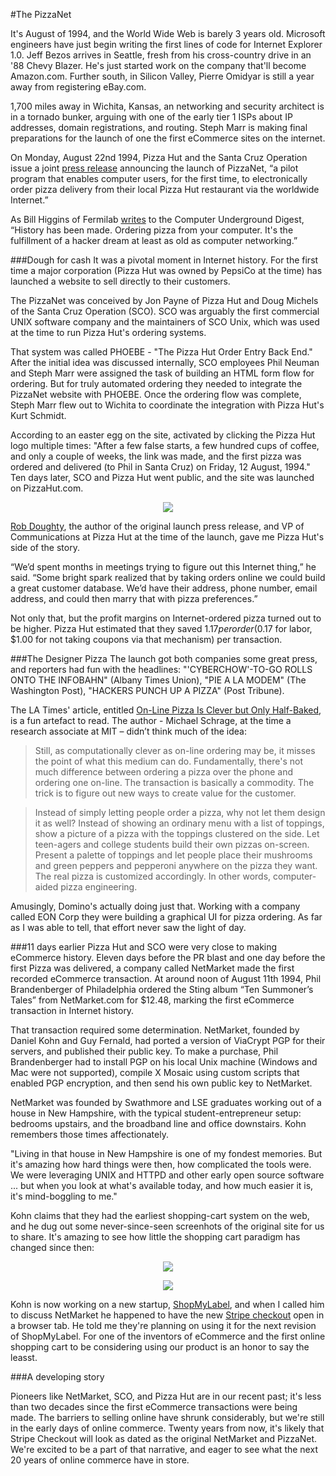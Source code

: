 #The PizzaNet

It's August of 1994, and the World Wide Web is barely 3 years old. Microsoft engineers have just begin writing the first lines of code for Internet Explorer 1.0. Jeff Bezos arrives in Seattle, fresh from his cross-country drive in an '88 Chevy Blazer. He's just started work on the company that'll become Amazon.com. Further south, in Silicon Valley, Pierre Omidyar is still a year away from registering eBay.com.

1,700 miles away in Wichita, Kansas, an networking and security architect is in a tornado bunker, arguing with one of the early tier 1 ISPs about IP addresses, domain registrations, and routing. Steph Marr is making final preparations for the launch of one the first eCommerce sites on the internet.

On Monday, August 22nd 1994, Pizza Hut and the Santa Cruz Operation issue a joint [press release](http://www.interesting-people.org/archives/interesting-people/199408/msg00057.html) announcing the launch of PizzaNet, “a pilot program that enables computer users, for the first time, to electronically order pizza delivery from their local Pizza Hut restaurant via the worldwide Internet.”

As Bill Higgins of Fermilab [writes](http://cu-digest.org/CUDS6/cud6.83) to the Computer Underground Digest, “History has been made.  Ordering pizza from your computer.  It's the fulfillment of a hacker dream at least as old as computer networking.” 


###Dough for cash
It was a pivotal moment in Internet history. For the first time a major corporation (Pizza Hut was owned by PepsiCo at the time) has launched a website  to sell directly to their customers.

The PizzaNet was conceived by Jon Payne of Pizza Hut and Doug Michels of the Santa Cruz Operation (SCO). SCO was arguably the first commercial UNIX software company and the maintainers of SCO Unix, which was used at the time to run Pizza Hut's ordering systems. 

That system was called PHOEBE - "The Pizza Hut Order Entry Back End." After the initial idea was discussed internally, SCO employees Phil Neuman and Steph Marr were assigned the task of building an HTML form flow for ordering. But for truly automated ordering they needed to integrate the PizzaNet website with PHOEBE. Once the ordering flow was complete, Steph Marr flew out to Wichita to coordinate the integration with Pizza Hut's Kurt Schmidt. 

According to an easter egg on the site, activated by clicking the Pizza Hut logo multiple times: "After a few false starts, a few hundred cups of coffee, and only a couple of weeks, the link was made, and the first pizza was ordered
and delivered (to Phil in Santa Cruz) on Friday, 12 August, 1994." Ten days later, SCO and Pizza Hut went public, and the site was launched on PizzaHut.com.

<p align="center"><img src="https://github.com/sinak/stripe-blog-posts/raw/master/1%20-%20images/pizza1.jpg" /></p>

[Rob Doughty](http://robdoughtycommunications.com/robdoughtycommunications.com/Welcome.html), the author of the original launch press release, and VP of Communications at Pizza Hut at the time of the launch, gave me Pizza Hut's side of the story. 

“We’d spent months in meetings trying to figure out this Internet thing,” he said. “Some bright spark realized that by taking orders online we could build a great customer database. We’d have their address, phone number, email address, and could then marry that with pizza preferences.”

Not only that, but the profit margins on Internet-ordered pizza turned out to be higher. Pizza Hut estimated that they saved $1.17 per order ($0.17 for labor, $1.00 for not taking coupons via that mechanism) per transaction.


###The Designer Pizza
The launch got both companies some great press, and reporters had fun with the headlines: "'CYBERCHOW'-TO-GO ROLLS ONTO THE INFOBAHN" (Albany Times Union), "PIE A LA MODEM" (The Washington Post), "HACKERS PUNCH UP A PIZZA" (Post Tribune).

The LA Times' article, entitled [On-Line Pizza Is Clever but Only Half-Baked](http://articles.latimes.com/1994-08-25/business/fi-31168_1_pizza-hut), is a fun artefact to read. The author - Michael Schrage, at the time a research associate at MIT – didn’t think much of the idea:

> Still, as computationally clever as on-line ordering may be, it misses the point of what this medium can do. Fundamentally, there's not much difference between ordering a pizza over the phone and ordering one on-line. The transaction is basically a commodity. The trick is to figure out new ways to create value for the customer.

> Instead of simply letting people order a pizza, why not let them design it as well? Instead of showing an ordinary menu with a list of toppings, show a picture of a pizza with the toppings clustered on the side. Let teen-agers and college students build their own pizzas on-screen. Present a palette of toppings and let people place their mushrooms and green peppers and pepperoni anywhere on the pizza they want. The real pizza is customized accordingly. In other words, computer-aided pizza engineering.

Amusingly, Domino's actually doing just that. Working with a company called EON Corp they were building a graphical UI for pizza ordering. As far as I was able to tell, that effort never saw the light of day.

###11 days earlier
Pizza Hut and SCO were very close to making eCommerce history. Eleven days before the PR blast and one day before the first Pizza was delivered, a company called NetMarket made the first recorded  eCommerce transaction. At around noon of August 11th 1994, Phil Brandenberger of Philadelphia ordered the Sting album “Ten Summoner’s Tales” from NetMarket.com for $12.48, marking the first eCommerce transaction in Internet history. 

That transaction required some determination. NetMarket, founded by Daniel Kohn and Guy Fernald, had ported a version of ViaCrypt PGP for their servers, and published their public key. To make a purchase, Phil Brandenberger had to install PGP on his local Unix machine (Windows and Mac were not supported), compile X Mosaic using custom scripts that enabled PGP encryption, and then send his own public key to NetMarket.

NetMarket was founded by Swathmore and LSE graduates working out of a house in New Hampshire, with the typical student-entrepreneur setup: bedrooms upstairs, and the broadband line and office downstairs. Kohn remembers those times affectionately. 

"Living in that house in New Hampshire is one of my fondest memories. But it's amazing how hard things were then, how complicated the tools were. We were leveraging UNIX and HTTPD and other early open source software ... but when you look at what's available today, and how much easier it is, it's mind-boggling to me."

Kohn claims that they had the earliest shopping-cart system on the web, and he dug out some never-since-seen screenhots of the original site for us to share. It's amazing to see how little the shopping cart paradigm has changed since then:

<p align="center"><img src="https://github.com/sinak/stripe-blog-posts/raw/master/1%20-%20images/netmarket-2.gif" /></p>
<p align="center"><img src="https://github.com/sinak/stripe-blog-posts/raw/master/1%20-%20images/netmarket-1.gif" /></p>

Kohn is now working on a new startup, [ShopMyLabel](http://shopmylabel.com), and when I called him to discuss NetMarket he happened to have the new [Stripe checkout](https://stripe.com/blog/stripe-checkout) open in a browser tab. He told me they're planning on using it for the next revision of ShopMyLabel. For one of the inventors of eCommerce and the first online shopping cart to be considering using our product is an honor to say the leasst.

###A developing story

Pioneers like NetMarket, SCO, and Pizza Hut are in our recent past; it's less than two decades since the first eCommerce transactions were being made. The barriers to selling online have shrunk considerably, but we're still in the early days of online commerce. Twenty years from now, it's likely that Stripe Checkout will look as dated as the original NetMarket and PizzaNet. We're excited to be a part of that narrative, and eager to see what the next 20 years of online commerce have in store.
